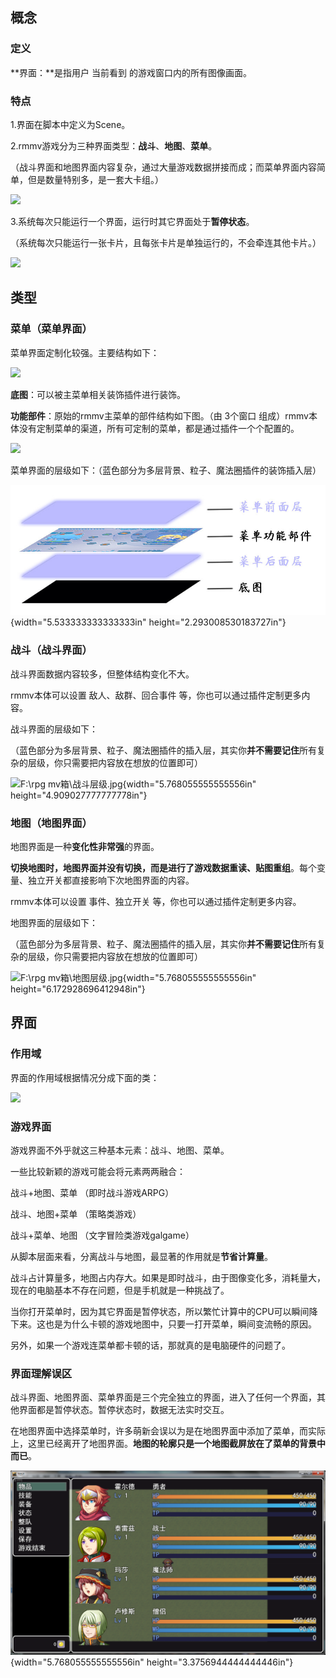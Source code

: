 ## 概念

### 定义

**界面：**是指用户 当前看到 的游戏窗口内的所有图像画面。

### 特点

1.界面在脚本中定义为Scene。

2.rmmv游戏分为三种界面类型：**战斗**、**地图**、**菜单**。

（战斗界面和地图界面内容复杂，通过大量游戏数据拼接而成；而菜单界面内容简单，但是数量特别多，是一套大卡组。）

![](./MediaFolder/media/image1.emf)

3.系统每次只能运行一个界面，运行时其它界面处于**暂停状态**。

（系统每次只能运行一张卡片，且每张卡片是单独运行的，不会牵连其他卡片。）

![](./MediaFolder/media/image2.emf)

## 类型

### 菜单（菜单界面）

菜单界面定制化较强。主要结构如下：

![](./MediaFolder/media/image3.emf)

**底图**：可以被主菜单相关装饰插件进行装饰。

**功能部件**：原始的rmmv主菜单的部件结构如下图。（由 3个窗口
组成）rmmv本体没有定制菜单的渠道，所有可定制的菜单，都是通过插件一个个配置的。

![](./MediaFolder/media/image4.emf)

菜单界面的层级如下：（蓝色部分为多层背景、粒子、魔法圈插件的装饰插入层）

![](./MediaFolder/media/image5.jpeg){width="5.533333333333333in"
height="2.293008530183727in"}

### 战斗（战斗界面）

战斗界面数据内容较多，但整体结构变化不大。

rmmv本体可以设置 敌人、敌群、回合事件 等，你也可以通过插件定制更多内容。

战斗界面的层级如下：

（蓝色部分为多层背景、粒子、魔法圈插件的插入层，其实你**并不需要记住**所有复杂的层级，你只需要把内容放在想放的位置即可）

![F:\\rpg
mv箱\\战斗层级.jpg](./MediaFolder/media/image6.jpeg){width="5.768055555555556in"
height="4.909027777777778in"}

### 地图（地图界面）

地图界面是一种**变化性非常强**的界面。

**切换地图时，地图界面并没有切换，而是进行了游戏数据重读、贴图重组**。每个变量、独立开关都直接影响下次地图界面的内容。

rmmv本体可以设置 事件、独立开关 等，你也可以通过插件定制更多内容。

地图界面的层级如下：

（蓝色部分为多层背景、粒子、魔法圈插件的插入层，其实你**并不需要记住**所有复杂的层级，你只需要把内容放在想放的位置即可）

![F:\\rpg
mv箱\\地图层级.jpg](./MediaFolder/media/image7.jpeg){width="5.768055555555556in"
height="6.172928696412948in"}

## 界面

### 作用域

界面的作用域根据情况分成下面的类：

![](./MediaFolder/media/image8.emf)

### 游戏界面

游戏界面不外乎就这三种基本元素：战斗、地图、菜单。

一些比较新颖的游戏可能会将元素两两融合：

战斗+地图、菜单 （即时战斗游戏ARPG）

战斗、地图+菜单 （策略类游戏）

战斗+菜单、地图 （文字冒险类游戏galgame）

从脚本层面来看，分离战斗与地图，最显著的作用就是**节省计算量**。

战斗占计算量多，地图占内存大。如果是即时战斗，由于图像变化多，消耗量大，现在的电脑基本不存在问题，但是手机就是一种挑战了。

当你打开菜单时，因为其它界面是暂停状态，所以繁忙计算中的CPU可以瞬间降下来。这也是为什么卡顿的游戏地图中，只要一打开菜单，瞬间变流畅的原因。

另外，如果一个游戏连菜单都卡顿的话，那就真的是电脑硬件的问题了。

### 界面理解误区

战斗界面、地图界面、菜单界面是三个完全独立的界面，进入了任何一个界面，其他界面都是暂停状态。暂停状态时，数据无法实时交互。

在地图界面中选择菜单时，许多萌新会误以为是在地图界面中添加了菜单，而实际上，这里已经离开了地图界面。**地图的轮廓只是一个地图截屏放在了菜单的背景中而已**。

![](./MediaFolder/media/image9.png){width="5.768055555555556in"
height="3.3756944444444446in"}
